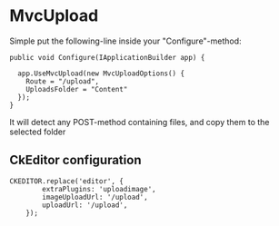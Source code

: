 # MvcUpload

Simple put the following-line inside your "Configure"-method:

    public void Configure(IApplicationBuilder app) {
    
      app.UseMvcUpload(new MvcUploadOptions() {
        Route = "/upload",
        UploadsFolder = "Content"
      });
    }
    
It will detect any POST-method containing files, and copy them to the selected folder

## CkEditor configuration

    CKEDITOR.replace('editor', {
            extraPlugins: 'uploadimage',
            imageUploadUrl: '/upload',
            uploadUrl: '/upload',
        });
